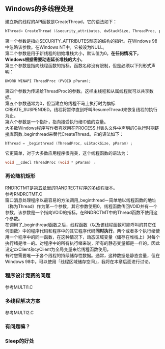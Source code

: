 ## Windows的多线程处理
建立新的线程的API函数是CreateThread，它的语法如下：   
```c
hThread= CreateThread (&security_attributes, dwStackSize, ThreadProc, pParam, dwFlags, &idThread);   
```   
第一个参数是指向SECURITY_ATTRIBUTES型态的结构的指针。在Windows 98中忽略该参数。在Windows NT中，它被设为NULL。    
第二个参数是用于新线程的初始堆栈大小，默认值为0。**在任何情况下，Windows根据需要动态延长堆栈的大小**。   
第三个参数是指向线程函数的指标。函数名称没有限制，但是必须以下列形式声明：    
```c
DWORD WINAPI ThreadProc (PVOID pParam);   
```   
第四个参数为传递给ThreadProc的参数。这样主线程和从属线程就可以共享数据。   
第五个参数通常为0，但当建立的线程不马上执行时为旗标CREATE_SUSPENDED。线程将暂停直到呼叫ResumeThread来恢复线程的执行为止。    
第六个参数是一个指针，指向接受执行绪ID值的变量。   
大多数Windows程序写作者喜欢用在PROCESS.H表头文件中声明的C执行时期链接库函数_beginthread来替代CreateThread。它的语法如下：   
```c
hThread = _beginthread (ThreadProc, uiStackSize, pParam) ;   
```    
它更简单，对于大多数应用程序很完美，这个线程函数的语法为：   
```c    
void __cdecl ThreadProc (void * pParam) ;   
```   
### 再论随机矩形
RNDRCTMT是第五章里的RANDRECT程序的多线程版本。   
参考RNDRCTMT.C   
窗口消息处理程序以最容易的方法调用_beginthread－简单地以线程函数的地址（称为Thread）作为第一个参数，其它参数使用0，线程函数传回VOID并有一个参数，该参数是一个指向VOID的指标。在RNDRCTMT中的Thread函数不使用这个参数。  
在调用了_beginthread函数之后，线程函数（以及该线程函数可能呼叫的其它任何函数）中的程序代码和程序中的其它程序代码**同时执行**。两个或者多个执行绪使用一个程序中的同一函数，在这种情况下，动态区域变量（储存在堆栈上）对每个执行绪是唯一的。对程序中的所有执行绪来说，所有的静态变量都是一样的。因此设定cxClient和cyClient为全局变量来给线程函数使用。    
有时您需要唯一于各个线程的持续储存性数据。通常，这种数据是静态变量，但在Windows 98中，可以使用「线程区域储存空间」，我将在本章后面进行讨论。     
### 程序设计竞赛的问题
参考MULTI1.C
### 多线程解决方案
参考MULTI2.C
### 有问题嘛？
### Sleep的好处